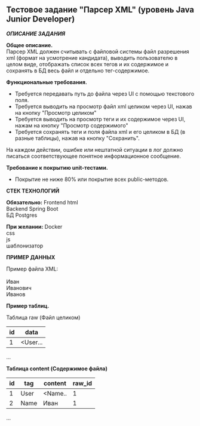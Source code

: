Тестовое задание "Парсер XML" (уровень Java Junior Developer)
--

***ОПИСАНИЕ ЗАДАНИЯ***

**Общее описание.**</br>
Парсер XML должен считывать с файловой системы файл разрешения xml (формат на усмотрение кандидата),
выводить пользователю в целом виде, отображать список всех тегов и их содержимое и сохранять в 
БД весь файл и отдельно тег-содержимое.

**Функциональные требования.**
* Требуется передавать путь до файла через UI с помощью текстового поля.
* Требуется выводить на просмотр файл xml целиком через UI, нажав на кнопку "Просмотр целиком"
* Требуется выводить на просмотр теги и их содержимое через UI, нажам на кнопку "Просмотр содержимого"
* Требуется сохранять теги и поля файла xml и его целиком в БД (в разные таблицы), нажав на кнопку "Сохранить".

На каждом действии, ошибке или нештатной ситуации в лог должно писаться соответствующее понятное информационное сообщение.

**Требование к покрытию unit-тестами.**
* Покрытие не ниже 80% или покрытие всех public-методов.

**СТЕК ТЕХНОЛОГИЙ**

**Обязательно:**
Frontend html</br>
Backend Spring Boot</br>
БД Postgres</br>

**При желании:**
Docker</br>
css</br>
js</br>
шаблонизатор

**ПРИМЕР ДАННЫХ**

Пример файла XML:</br>
<User></br>
    <Name>Иван</Name></br>
    <MiddleName>Иванович</MiddleName></br>
    <Surname>Иванов</Surname></br>
</User>

**Пример таблиц.**

Таблица raw (Файл целиком)</br>

| id          | data        |
| ----------- | ----------- |
| 1           | <User...    |
...

**Таблица content (Содержимое файла)**


| id          | tag         |content         | raw_id      |
| ----------- | ----------- |-----------     | ----------- |
| 1           | User        |<Name..         | 1           |
| 2           | Name        |Иван            | 1           |
...